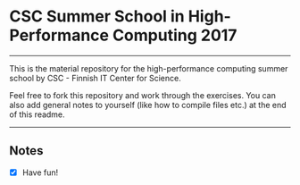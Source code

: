 # CSC Summer School in High-Performance Computing 2017
---
This is the material repository for the high-performance computing summer school by CSC - Finnish IT Center for Science.

Feel free to fork this repository and work through the exercises. You can also add general notes to yourself (like how to compile files etc.) at the end of this readme.



---
## Notes
-[x] Have fun!
